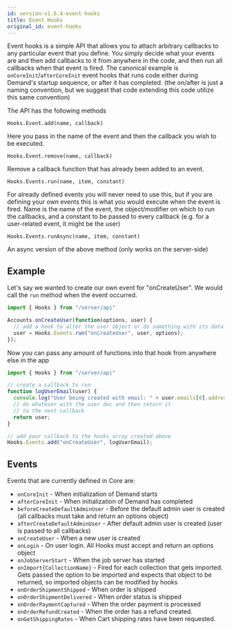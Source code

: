 ```yaml
---
id: version-v1.6.4-event-hooks
title: Event Hooks
original_id: event-hooks
---
```

    
Event hooks is a simple API that allows you to attach arbitrary callbacks to any particular event that you define. You simply decide what your events are and then add callbacks to it from anywhere in the code, and then run all callbacks when that event is fired. The canonical example is `onCoreInit`/`afterCoreInit` event hooks that runs code either during Demand's startup sequence, or after it has completed. (the on/after is just a naming convention, but we suggest that code extending this code utilize this same convention)

The API has the following methods

`Hooks.Event.add(name, callback)`

Here you pass in the name of the event and then the callback you wish to be executed.

`Hooks.Event.remove(name, callback)`

Remove a callback function that has already been added to an event.

`Hooks.Events.run(name, item, constant)`

For already defined events you will never need to use this, but if you are defining your own events this is what you would execute when the event is fired. Name is the name of the event, the object/modifier on which to run the callbacks, and a constant to be passed to every callback (e.g. for a user-related event, it might be the user)

`Hooks.Events.runAsync(name, item, constant)`

An async version of the above method (only works on the server-side)

## Example

Let's say we wanted to create our own event for "onCreateUser". We would call the `run` method when the event occurred.

```js
import { Hooks } from "/server/api"

Accounts.onCreateUser(function(options, user) {
  // add a hook to alter the user object or do something with its data
  user = Hooks.Events.run("onCreateUser", user, options);
});
```

Now you can pass any amount of functions into that hook from anywhere else in the app

```js
import { Hooks } from "/server/api"

// create a callback to run
function logUserEmail(user) {
  console.log("User being created with email: " + user.emails[0].address);
  // do whatever with the user doc and then return it
  // to the next callback
  return user;
}

// add your callback to the hooks array created above
Hooks.Events.add("onCreateUser", logUserEmail);
```

## Events

Events that are currently defined in Core are:

-   `onCoreInit` - When initialization of Demand starts
-   `afterCoreInit` - When initialization of Demand has completed
-   `beforeCreateDefaultAdminUser` - Before the default admin user is created (all callbacks must take and return an options object)
-   `afterCreateDefaultAdminUser` - After default admin user is created (user is passed to all callbacks)
-   `onCreateUser` - When a new user is created
-   `onLogin` - On user login. All Hooks must accept and return an options object
-   `onJobServerStart` - When the job server has started
-   `onImport{CollectionName}` - Fired for each collection that gets imported. Gets passed the option to be imported and expects that object to be returned, so imported objects can be modified by hooks
-   `onOrderShipmentShipped` - When order is shipped
-   `onOrderShipmentDelivered` - When order status is shipped
-   `onOrderPaymentCaptured` - When the order payment is processed
-   `onOrderRefundCreated` - When the order has a refund created.
-   `onGetShippingRates` - When Cart shipping rates have been requested.
